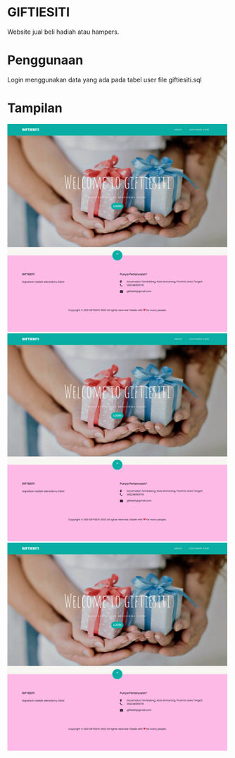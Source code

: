 # GIFTIESITI

Website jual beli hadiah atau hampers.

# Penggunaan

Login menggunakan data yang ada pada tabel user file giftiesiti.sql

# Tampilan
<img src="https://github.com/wifa28/giftiesiti/blob/main/tampilan_giftiesiti.png" alt="Tampilan" width="500">
<img src="https://github.com/wifa28/giftiesiti/blob/main/tampilan_giftiesiti.png" alt="Logo Proyek" width="500">
<img src="https://github.com/wifa28/giftiesiti/blob/main/tampilan_giftiesiti.png" alt="Logo Proyek" width="500">
